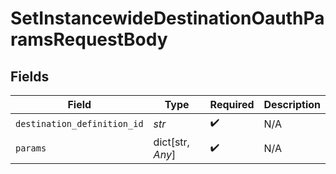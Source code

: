 # SetInstancewideDestinationOauthParamsRequestBody


## Fields

| Field                       | Type                        | Required                    | Description                 |
| --------------------------- | --------------------------- | --------------------------- | --------------------------- |
| `destination_definition_id` | *str*                       | :heavy_check_mark:          | N/A                         |
| `params`                    | dict[str, *Any*]            | :heavy_check_mark:          | N/A                         |